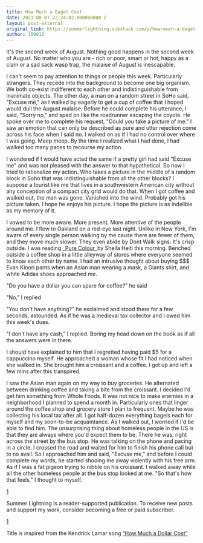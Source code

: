 ```yaml
---
title: How Much a Bagel Cost
date: 2023-08-07 22:24:02.000000000 Z
layout: post-external
original_link: https://summerlightning.substack.com/p/how-much-a-bagel-cost
author: 100013
---
```


It's the second week of August. Nothing good happens in the second week of August. No matter who you are - rich or poor, smart or hot, happy as a clam or a sad sack wasp trap, the malaise of August is inescapable.

I can't seem to pay attention to things or people this week. Particularly strangers. They recede into the background to become one big organism. We both co-exist indifferent to each other and indistinguishable from inanimate objects. The other day, a man on a random street in SoHo said, "Excuse me," as I walked by eagerly to get a cup of coffee that I hoped would dull the August malaise. Before he could complete his utterance, I said, "Sorry no," and sped on like the roadrunner escaping the coyote. He spoke over me to complete his request, "Could you take a picture of me." I saw an emotion that can only be described as pure and utter rejection come across his face when I said no. I walked on as if I had no control over where I was going. Meep meep. By the time I realized what I had done, I had walked too many paces to recourse my action.

I wondered if I would have acted the same if a pretty girl had said "Excuse me" and was not pleased with the answer to that hypothetical. So now I tried to rationalize my action. Who takes a picture in the middle of a random block in Soho that was indistinguishable from all the other blocks? I suppose a tourist like me that lives in a southwestern American city without any conception of a compact city grid would do that. When I got coffee and walked out, the man was gone. Vanished into the wind. Probably got his picture taken. I hope he enjoys his picture. I hope the picture is as indelible as my memory of it.

I vowed to be more aware. More present. More attentive of the people around me. I flew to Oakland on a red-eye last night. Unlike in New York, I'm aware of every single person walking by me cause there are fewer of them, and they move much slower. They even abide by Dont Walk signs. It's crisp outside. I was reading _[Pure Colour](https://bookshop.org/p/books/pure-colour-sheila-heti/17242788)_by Sheila Heiti this morning. Benched outside a coffee shop in a little alleyway of stores where everyone seemed to know each other by name. I had an intrusive thought about buying $$$ Evan Kinori pants when an Asian man wearing a mask, a Giants shirt, and white Adidas shoes approached me.

"Do you have a dollar you can spare for coffee?" he said

"No," I replied

"You don't have anything?" he exclaimed and stood there for a few seconds, astounded. As if he was a medieval tax collector and I owed him this week's dues.

"I don't have any cash," I replied. Boring my head down on the book as if all the answers were in there.

I should have explained to him that I regretted having paid $5 for a cappuccino myself. He approached a woman whose fit I had noticed when she walked in. She brought him a croissant and a coffee. I got up and left a few mins after this transpired.

I saw the Asian man again on my way to buy groceries. He alternated between drinking coffee and taking a bite from the croissant. I decided I'd get him something from Whole Foods. It was not nice to make enemies in a neighborhood I planned to spend a month in. Particularly ones that linger around the coffee shop and grocery store I plan to frequent. Maybe he was collecting his local tax after all. I got half-dozen everything bagels each for myself and my soon-to-be acquaintance. As I walked out, I worried if I'd be able to find him. The unsurprising thing about homeless people in the US is that they are always where you'd expect them to be. There he was, right across the street by the bus stop. He was talking on the phone and pacing in a circle. I crossed the road and waited for him to finish his phone call but to no avail. So I approached him and said, "Excuse me," and before I could complete my words, he started shooing me away violently with his free arm. As if I was a fat pigeon trying to nibble on his croissant. I walked away while all the other homeless people at the bus stop looked at me. "So that's how that feels," I thought to myself.   

[1](#footnote-1)

Summer Lightning is a reader-supported publication. To receive new posts and support my work, consider becoming a free or paid subscriber.

[1](#footnote-anchor-1)

Title is inspired from the Kendrick Lamar song [“How Much a Dollar Cost”](https://genius.com/Kendrick-lamar-how-much-a-dollar-cost-lyrics)

